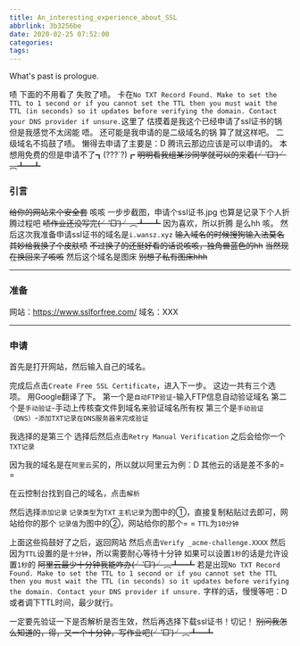 ```yaml
---
title: An_interesting_experience_about_SSL
abbrlink: 3b3256be
date: 2020-02-25 07:52:00
categories:
tags:
---
```

What's past is prologue.

<!--more-->

啧
下面的不用看了
失败了啧。
卡在`No TXT Record Found. Make to set the TTL to 1 second or if you cannot set the TTL then you must wait the TTL (in seconds) so it updates before verifying the domain. Contact your DNS provider if unsure.`这里了
估摸着是我这个已经申请了ssl证书的锅
但是我感觉不太阔能
唔。
还可能是我申请的是二级域名的锅
算了就这样吧。
二级域名不捣鼓了啧。
懒得去申请了主要是：D
腾讯云那边应该是可以申请的。
本想用免费的但是申请不了┓(???`?)┏
~~明明看我组某沙同学就可以的来着(╯‵□′)╯︵┻━┻~~




### 引言
~~给你的网站来个安全套~~
咳咳
一步步截图，申请个ssl证书.jpg
也算是记录下个人折腾过程吧
~~啧作业还没写完(╯‵□′)╯︵┻━┻~~
因为喜欢，所以折腾
是么hh
咳。
然后这次我准备申请ssl证书的域名是`i.wansz.xyz`
~~输入域名的时候搜狗输入法莫名其妙给我换了个皮肤啧~~
~~不过换了的还挺好看的话说咳咳，独角兽蓝色的hh~~
~~当然现在换回来了咳咳~~
然后这个域名是图床
~~别想了私有图床hhh~~


----------
### 准备
网站：https://www.sslforfree.com/
域名：XXX


----------
### 申请
首先是打开网站，然后输入自己的域名。

完成后点击`Create Free SSL Certificate`，进入下一步。
这边一共有三个选项。
用Google翻译了下。
第一个是`自动FTP验证`-输入FTP信息自动验证域名
第二个是`手动验证`-手动上传核查文件到域名来验证域名所有权
第三个是`手动验证（DNS）`-`添加TXT记录在DNS服务器来完成验证`



我选择的是第三个
选择后然后点击`Retry Manual Verification`
之后会给你一个`TXT记录`



因为我的域名是在`阿里云`买的，所以就以阿里云为例：D
其他云的话是差不多的= =

在云控制台找到自己的域名，点击`解析`


然后选择`添加记录`
`记录类型`为`TXT`
`主机记录`为图中的①，直接复制粘贴过去即可，网站给你的那个
`记录值`为图中的②，网站给你的那个= =
`TTL`为`10分钟`

上面这些捣鼓好了之后，返回网站
然后点击`Verify _acme-challenge.XXXX`
然后因为`TTL`设置的是`十分钟`，所以需要耐心等待十分钟
如果可以设置`1秒`的话是允许设置`1秒`的
~~阿里云最少十分钟我能咋办(╯‵□′)╯︵┻━┻~~
若是出现`No TXT Record Found. Make to set the TTL to 1 second or if you cannot set the TTL then you must wait the TTL (in seconds) so it updates before verifying the domain. Contact your DNS provider if unsure.`
字样的话，慢慢等吧：D
或者调下TTL时间，最少就行。



一定要先验证一下是否解析是否生效，然后再选择下载ssl证书！切记！
~~别问我怎么知道的，得，又一个十分钟，写作业吧(╯‵□′)╯︵┻━┻~~

